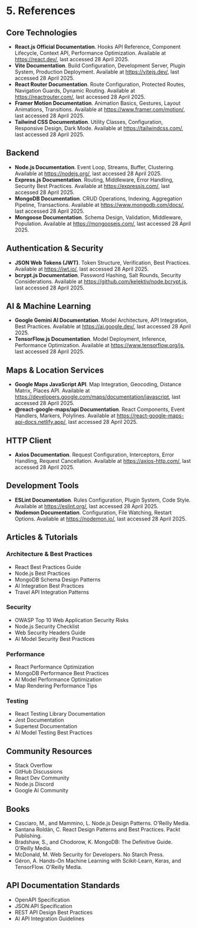 # 5. References

## Core Technologies

- **React.js Official Documentation**. Hooks API Reference, Component Lifecycle, Context API, Performance Optimization. Available at https://react.dev/, last accessed 28 April 2025.
- **Vite Documentation**. Build Configuration, Development Server, Plugin System, Production Deployment. Available at https://vitejs.dev/, last accessed 28 April 2025.
- **React Router Documentation**. Route Configuration, Protected Routes, Navigation Guards, Dynamic Routing. Available at https://reactrouter.com/, last accessed 28 April 2025.
- **Framer Motion Documentation**. Animation Basics, Gestures, Layout Animations, Transitions. Available at https://www.framer.com/motion/, last accessed 28 April 2025.
- **Tailwind CSS Documentation**. Utility Classes, Configuration, Responsive Design, Dark Mode. Available at https://tailwindcss.com/, last accessed 28 April 2025.

## Backend

- **Node.js Documentation**. Event Loop, Streams, Buffer, Clustering. Available at https://nodejs.org/, last accessed 28 April 2025.
- **Express.js Documentation**. Routing, Middleware, Error Handling, Security Best Practices. Available at https://expressjs.com/, last accessed 28 April 2025.
- **MongoDB Documentation**. CRUD Operations, Indexing, Aggregation Pipeline, Transactions. Available at https://www.mongodb.com/docs/, last accessed 28 April 2025.
- **Mongoose Documentation**. Schema Design, Validation, Middleware, Population. Available at https://mongoosejs.com/, last accessed 28 April 2025.

## Authentication & Security

- **JSON Web Tokens (JWT)**. Token Structure, Verification, Best Practices. Available at https://jwt.io/, last accessed 28 April 2025.
- **bcrypt.js Documentation**. Password Hashing, Salt Rounds, Security Considerations. Available at https://github.com/kelektiv/node.bcrypt.js, last accessed 28 April 2025.

## AI & Machine Learning

- **Google Gemini AI Documentation**. Model Architecture, API Integration, Best Practices. Available at https://ai.google.dev/, last accessed 28 April 2025.
- **TensorFlow.js Documentation**. Model Deployment, Inference, Performance Optimization. Available at https://www.tensorflow.org/js, last accessed 28 April 2025.

## Maps & Location Services

- **Google Maps JavaScript API**. Map Integration, Geocoding, Distance Matrix, Places API. Available at https://developers.google.com/maps/documentation/javascript, last accessed 28 April 2025.
- **@react-google-maps/api Documentation**. React Components, Event Handlers, Markers, Polylines. Available at https://react-google-maps-api-docs.netlify.app/, last accessed 28 April 2025.

## HTTP Client

- **Axios Documentation**. Request Configuration, Interceptors, Error Handling, Request Cancellation. Available at https://axios-http.com/, last accessed 28 April 2025.

## Development Tools

- **ESLint Documentation**. Rules Configuration, Plugin System, Code Style. Available at https://eslint.org/, last accessed 28 April 2025.
- **Nodemon Documentation**. Configuration, File Watching, Restart Options. Available at https://nodemon.io/, last accessed 28 April 2025.

## Articles & Tutorials

### Architecture & Best Practices

- React Best Practices Guide
- Node.js Best Practices
- MongoDB Schema Design Patterns
- AI Integration Best Practices
- Travel API Integration Patterns

### Security

- OWASP Top 10 Web Application Security Risks
- Node.js Security Checklist
- Web Security Headers Guide
- AI Model Security Best Practices

### Performance

- React Performance Optimization
- MongoDB Performance Best Practices
- AI Model Performance Optimization
- Map Rendering Performance Tips

### Testing

- React Testing Library Documentation
- Jest Documentation
- Supertest Documentation
- AI Model Testing Best Practices

## Community Resources

- Stack Overflow
- GitHub Discussions
- React Dev Community
- Node.js Discord
- Google AI Community

## Books

- Casciaro, M., and Mammino, L. Node.js Design Patterns. O'Reilly Media.
- Santana Roldán, C. React Design Patterns and Best Practices. Packt Publishing.
- Bradshaw, S., and Chodorow, K. MongoDB: The Definitive Guide. O'Reilly Media.
- McDonald, M. Web Security for Developers. No Starch Press.
- Géron, A. Hands-On Machine Learning with Scikit-Learn, Keras, and TensorFlow. O'Reilly Media.

## API Documentation Standards

- OpenAPI Specification
- JSON:API Specification
- REST API Design Best Practices
- AI API Integration Guidelines
